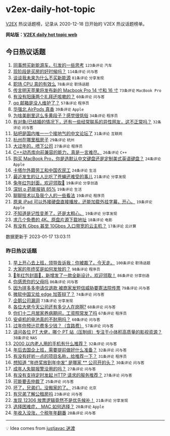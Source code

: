 # v2ex-daily-hot-topic

[V2EX](https://www.v2ex.com/) 热议话题榜，记录从 2020-12-18 日开始的 V2EX 热议话题榜单。

**网站版：[V2EX daily hot topic web](https://boojack.github.io/v2ex-daily-hot-topic-web/)**

## 今日热议话题

<!-- TODAY BEGIN -->

1. [同事想买新能源车，引发的一些思考](https://www.v2ex.com/t/909426) `123条评论` `汽车`
1. [现阶段是买房的好时候吗？](https://www.v2ex.com/t/909440) `114条评论` `问与答`
1. [谈谈我未来为什么不买新能源](https://www.v2ex.com/t/909508) `81条评论` `分享发现`
1. [职场 CPU 真的有效么](https://www.v2ex.com/t/909429) `78条评论` `职场话题`
1. [传言明天苹果将发布新的 Macbook Pro 14 寸和 16 寸](https://www.v2ex.com/t/909397) `73条评论` `MacBook Pro`
1. [有没有阳康两个礼拜还咳嗽的？](https://www.v2ex.com/t/909399) `60条评论` `问与答`
1. [qq 邮箱是没人维护了？](https://www.v2ex.com/t/909420) `57条评论` `程序员`
1. [华强北 AirPods 真香](https://www.v2ex.com/t/909521) `39条评论` `Apple`
1. [为啥美剧里这么多黄段子？感觉很低俗](https://www.v2ex.com/t/909547) `34条评论` `程序员`
1. [有对象/已结婚的情况下，还有一些经常联系的异性网友，这不正常吗？](https://www.v2ex.com/t/909447) `32条评论` `问与答`
1. [贴吧是国内唯一一个接地气的中文论坛了](https://www.v2ex.com/t/909497) `31条评论` `互联网`
1. [杭州在哪里租房子](https://www.v2ex.com/t/909412) `29条评论` `杭州`
1. [大过年的，喷下公司](https://www.v2ex.com/t/909428) `27条评论` `程序员`
1. [C++动态库向前兼容的能力，真是一言难尽。](https://www.v2ex.com/t/909407) `26条评论` `C++`
1. [购买 MacBook Pro，你是选默认中文键盘还是定制美式英语键盘？](https://www.v2ex.com/t/909481) `24条评论` `Apple`
1. [卡塔尔外籍劳工和中国农民工](https://www.v2ex.com/t/909480) `24条评论` `生活`
1. [最近发生的让人比吃了苍蝇还难受的事儿](https://www.v2ex.com/t/909472) `21条评论` `分享发现`
1. [兔年红包封面，欢迎领取👏](https://www.v2ex.com/t/909539) `19条评论` `分享创造`
1. [深圳 p 药能报销 85%](https://www.v2ex.com/t/909454) `19条评论` `生活`
1. [聊聊技术以及我个人的一些看法](https://www.v2ex.com/t/909415) `19条评论` `程序员`
1. [原来 iPad 可以外接硬盘直接播放，还能加载外挂字幕，开心。](https://www.v2ex.com/t/909406) `19条评论` `Apple`
1. [不知道是记性变差了，还是太粗心。](https://www.v2ex.com/t/909402) `19条评论` `分享发现`
1. [求几个免费的 4K、原盘片源下载地址](https://www.v2ex.com/t/909400) `18条评论` `电影`
1. [有没有 Gbps 甚至 10Gbps 入口带宽的云主机？](https://www.v2ex.com/t/909457) `17条评论` `云计算`

数据更新于 2023-01-17 13:03:11

<!-- TODAY END -->

### 昨日热议话题

<!-- YESTERDAY BEGIN -->

1. [早上开心去上班，领导告诉我：你被裁了，今天走。](https://www.v2ex.com/t/909234) `100条评论` `职场话题`
1. [大家的年终奖是如何发放的？](https://www.v2ex.com/t/909201) `98条评论` `程序员`
1. [🐰年红包封面🧧，新增发了一款全新设计，欢迎领取！](https://www.v2ex.com/t/909237) `86条评论` `分享创造`
1. [你感恩你的父母吗](https://www.v2ex.com/t/909308) `86条评论` `问与答`
1. [因为拼多多申请仅退款 被商家发短信威胁要寄法院传票](https://www.v2ex.com/t/909301) `79条评论` `问与答`
1. [微软中国又给 edge 加答辩了？](https://www.v2ex.com/t/909192) `74条评论` `问与答`
1. [企鹅公司漏洞](https://www.v2ex.com/t/909260) `73条评论` `分享发现`
1. [各位大佬今天公司还有多少人在岗啊?](https://www.v2ex.com/t/909171) `68条评论` `问与答`
1. [你们十二月居家养病期间，工资照常发了吗](https://www.v2ex.com/t/909261) `67条评论` `程序员`
1. [安卓机的电池真的不耐用吗？](https://www.v2ex.com/t/909204) `60条评论` `问与答`
1. [过年你预计花费多少钱？（含路费）](https://www.v2ex.com/t/909242) `57条评论` `问与答`
1. [请问各位 PT 大佬，哪个 PT 站（压制组）专注于小体积高质量的影视资源？](https://www.v2ex.com/t/909277) `38条评论` `NAS`
1. [2000 以内老人用的手机有什么推荐？](https://www.v2ex.com/t/909211) `32条评论` `问与答`
1. [年后去国企上班，需要提前做好什么准备？](https://www.v2ex.com/t/909175) `32条评论` `问与答`
1. [有没有好听一点的项目名称，给推荐一下？](https://www.v2ex.com/t/909312) `31条评论` `程序员`
1. [想知道 “年终奖放到年中发” 是哪家 ** 公司开的头？](https://www.v2ex.com/t/909207) `30条评论` `问与答`
1. [成年人失联报警没用的吗？](https://www.v2ex.com/t/909232) `27条评论` `问与答`
1. [有没有支持定时发起 HTTP 请求的服务推荐？](https://www.v2ex.com/t/909182) `27条评论` `问与答`
1. [可能要去仲裁了](https://www.v2ex.com/t/909272) `25条评论` `问与答`
1. [坏了，兄弟们，没搬家的了。](https://www.v2ex.com/t/909264) `25条评论` `北京`
1. [有兄弟了解公租房吗](https://www.v2ex.com/t/909216) `23条评论` `问与答`
1. [发现 12306 放票逻辑竟然不是优先候补！](https://www.v2ex.com/t/909235) `21条评论` `分享发现`
1. [选择困难症， MAC 如何选择？](https://www.v2ex.com/t/909314) `20条评论` `Apple`
1. [年收入没涨，个税年年翻番](https://www.v2ex.com/t/909279) `20条评论` `问与答`

<!-- YESTERDAY END -->

---

💡 Idea comes from [justjavac 迷渡](https://github.com/justjavac/)
